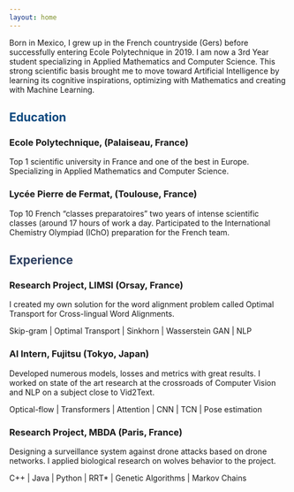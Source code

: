 ```yaml
---
layout: home
---
```


Born in Mexico, I grew up in the French countryside (Gers) before successfully entering Ecole Polytechnique in 2019. I am now a 3rd Year student specializing in Applied Mathematics and Computer Science. This strong scientific basis brought me to move toward Artificial Intelligence by learning its cognitive inspirations, optimizing with Mathematics and creating with Machine Learning.

## <span style="color: #06467D;">Education</span>

### Ecole Polytechnique, (Palaiseau, France)

Top 1 scientific university in France and one of the best in Europe. Specializing in Applied Mathematics and Computer Science.


### Lycée Pierre de Fermat, (Toulouse, France)

Top 10 French “classes preparatoires” two years of intense scientific classes (around 17 hours of work a day. Participated to the International Chemistry Olympiad (IChO) preparation for the French team.


## <span style="color: #2B3D5E;">Experience</span>

### Research Project, LIMSI (Orsay, France)

I created my own solution for the word alignment problem called Optimal Transport for Cross-lingual Word Alignments.

Skip-gram | Optimal Transport | Sinkhorn | Wasserstein GAN | NLP

### AI Intern, Fujitsu (Tokyo, Japan)

Developed numerous models, losses and metrics with great results. I worked on state of the art research at the crossroads of Computer Vision and NLP on a subject close to Vid2Text.

Optical-flow | Transformers | Attention | CNN | TCN | Pose estimation

### Research Project, MBDA (Paris, France)

Designing a surveillance system against drone attacks based on drone networks. I applied biological research on wolves behavior to the project.

C++ | Java | Python | RRT* | Genetic Algorithms | Markov Chains